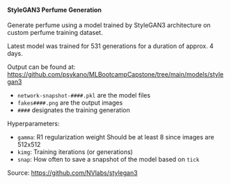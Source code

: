 #### StyleGAN3 Perfume Generation

Generate perfume using a model trained by StyleGAN3 architecture on custom perfume training dataset.

Latest model was trained for 531 generations for a duration of approx. 4 days.

Output can be found at: https://github.com/psykano/MLBootcampCapstone/tree/main/models/stylegan3
* `network-snapshot-####.pkl` are the model files
* `fakes####.png` are the output images
* `####` designates the training generation

Hyperparameters:
* `gamma`: R1 regularization weight
Should be at least 8 since images are 512x512
* `kimg`: Training iterations (or generations)
* `snap`: How often to save a snapshot of the model based on `tick`

Source: https://github.com/NVlabs/stylegan3